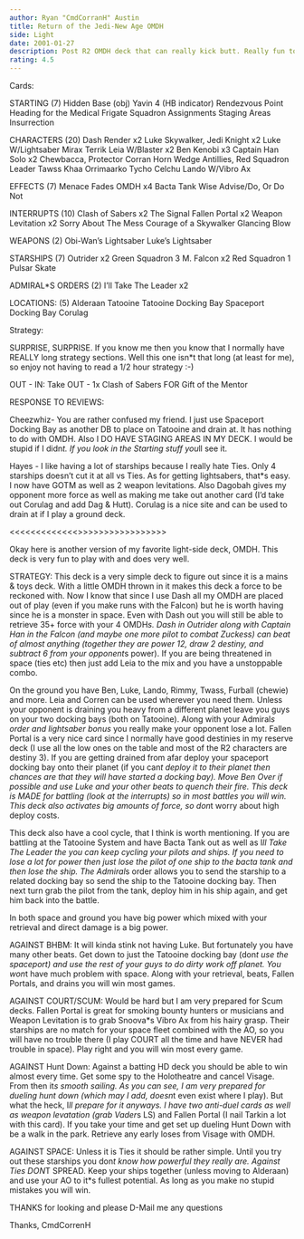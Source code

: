 ```yaml
---
author: Ryan "CmdCorranH" Austin
title: Return of the Jedi-New Age OMDH
side: Light
date: 2001-01-27
description: Post R2 OMDH deck that can really kick butt. Really fun to play and does very well.
rating: 4.5
---
```

Cards: 

STARTING (7)
Hidden Base (obj)
Yavin 4 (HB indicator)
Rendezvous Point
Heading for the Medical Frigate
Squadron Assignments
Staging Areas
Insurrection

CHARACTERS (20)
Dash Render x2
Luke Skywalker, Jedi Knight x2
Luke W/Lightsaber
Mirax Terrik
Leia W/Blaster x2
Ben Kenobi x3
Captain Han Solo x2
Chewbacca, Protector
Corran Horn
Wedge Antillies, Red Squadron Leader
Tawss Khaa
Orrimaarko
Tycho Celchu
Lando W/Vibro Ax

EFFECTS (7)
Menace Fades
OMDH x4
Bacta Tank
Wise Advise/Do, Or Do Not

INTERRUPTS (10)
Clash of Sabers x2
The Signal
Fallen Portal x2
Weapon Levitation x2
Sorry About The Mess
Courage of a Skywalker
Glancing Blow

WEAPONS (2)
Obi-Wan&#8217;s Lightsaber
Luke&#8217;s Lightsaber

STARSHIPS (7)
Outrider x2
Green Squadron 3
M. Falcon x2
Red Squadron 1
Pulsar Skate

ADMIRAL*S ORDERS (2)
I&#8217;ll Take The Leader x2

LOCATIONS: (5)
Alderaan
Tatooine
Tatooine Docking Bay
Spaceport Docking Bay
Corulag


Strategy: 

SURPRISE, SURPRISE. If you know me then you know that I normally have REALLY long strategy sections. Well this one isn*t that long (at least for me), so enjoy not having to read a 1/2 hour strategy :-)

OUT - IN:
Take OUT - 1x Clash of Sabers FOR Gift of the Mentor

RESPONSE TO REVIEWS:

Cheezwhiz- You are rather confused my friend. I just use Spaceport Docking Bay as another DB to place on Tatooine and drain at. It has nothing to do with OMDH. Also I DO HAVE STAGING AREAS IN MY DECK. I would be stupid if I didn*t. If you look in the Starting stuff you*ll see it.

Hayes - I like having a lot of starships because I really hate Ties. Only 4 starships doesn’t cut it at all vs Ties. As for getting lightsabers, that*s easy. I now have GOTM as well as 2 weapon levitations. Also Dagobah gives my opponent more force as well as making me take out another card (I’d take out Corulag and add Dag & Hutt). Corulag is a nice site and can be used to drain at if I play a ground deck.

<<<<<<<<<<<<<>>>>>>>>>>>>>>>>>

   Okay here is another version of my favorite light-side deck, OMDH. This deck is very fun to play with and does very well.

STRATEGY:
 This deck is a very simple deck to figure out since it is a mains & toys deck. With a little OMDH thrown in it makes this deck a force to be reckoned with. Now I know that since I use Dash all my OMDH are placed out of play (even if you make runs with the Falcon) but he is worth having since he is a monster in space. Even with Dash out you will still be able to retrieve 35+ force with your 4 OMDH*s.  Dash in Outrider along with Captain Han in the Falcon (and maybe one more pilot to combat Zuckess) can beat of almost anything (together they are power 12, draw 2 destiny, and subtract 6 from your opponent*s power).
   If you are being threatened in space (ties etc) then just add Leia to the mix and you have a unstoppable combo.

   On the ground you have Ben, Luke, Lando, Rimmy, Twass, Furball (chewie) and more. Leia and Corren can be used wherever you need them. Unless your opponent is draining you heavy from a different planet leave you guys on your two docking bays (both on Tatooine). Along with your Admiral*s order and lightsaber bonus* you really make your opponent lose a lot. Fallen Portal is a very nice card since I normally have good destinies in my reserve deck (I use all the low ones on the table and most of the R2 characters are destiny 3).
   If you are getting drained from afar deploy your spaceport docking bay onto their planet (if you can*t deploy it to their planet then chances are that they will have started a docking bay). Move Ben Over if possible and use Luke and your other beats to quench their fire. This deck is MADE for battling (look at the interrupts) so in most battles you will win. This deck also activates big amounts of force, so don*t worry about high deploy costs.

  This deck also have a cool cycle, that I think is worth mentioning. If you are battling at the Tatooine System and have Bacta Tank out as well as I*ll Take The Leader the you can keep cycling your pilots and ships. If you need to lose a lot for power then just lose the pilot of one ship to the bacta tank and then lose the ship. The Admiral*s order allows you to send the starship to a related docking bay so send the ship to the Tatooine docking bay. Then next turn grab the pilot from the tank, deploy him in his ship again, and get him back into the battle.

  In both space and ground you have big power which mixed with your retrieval and direct damage is a big power.

AGAINST BHBM: It will kinda stink not having Luke. But fortunately you have many other beats. Get down to just the Tatooine docking bay (don*t use the spaceport) and use the rest of your guys to do dirty work off planet. You won*t have much problem with space. Along with your retrieval, beats, Fallen Portals, and drains you will win most games.

AGAINST COURT/SCUM: Would be hard but I am very prepared for Scum decks. Fallen Portal is great for smoking bounty hunters or musicians and Weapon Levitation is to grab Snoova*s Vibro Ax from his hairy grasp. Their starships are no match for your space fleet combined with the AO, so you will have no trouble there (I play COURT all the time and have NEVER had trouble in space). Play right and you will win most every game.

AGAINST Hunt Down: Against a batting HD deck you should be able to win almost every time. Get some spy to the Holotheatre and cancel Visage. From then it*s smooth sailing.  As you can see, I am very prepared for dueling hunt down (which may I add, doesn*t even exist where I play). But what the heck, I*ll prepare for it anyways. I have two anti-duel cards as well as weapon levatation (grab Vader*s LS) and Fallen Portal (I nail Tarkin a lot with this card). If you take your time and get set up dueling Hunt Down with be a walk in the park. Retrieve any early loses from Visage with OMDH.

AGAINST SPACE: Unless it is Ties it should be rather simple. Until you try out these starships you don*t know how powerful they really are. Against Ties DON*T SPREAD. Keep your ships together (unless moving to Alderaan) and use your AO to it*s fullest potential. As long as you make no stupid mistakes you will win.

THANKS for looking and please D-Mail me any questions

Thanks,
    CmdCorrenH

